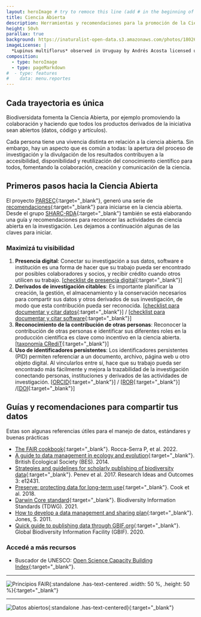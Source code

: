 ```yaml
---
layout: heroImage # try to remoce this line (add # in the beginning of the line to make it a comment) - then the layout will change, but the content remain the same
title: Ciencia Abierta
description: Herramientas y recomendaciones para la promoción de la Ciencia Abierta
height: 50vh
parallax: true
background: https://inaturalist-open-data.s3.amazonaws.com/photos/180266868/original.jpg
imageLicense: |
  *Lupinus multiflorus* observed in Uruguay by Andrés Acosta licensed under [CC-BY-NC](http://creativecommons.org/licenses/by-nc/4.0/) via [iNaturalist](https://www.gbif.org/occurrence/3698255731)
composition:
  - type: heroImage
  - type: pageMarkdown
#  - type: features
#    data: menu.reportes
---
```


## Cada trayectoria es única

Biodiversidata fomenta la Ciencia Abierta, por ejemplo promoviendo la colaboración y haciendo que todos los productos derivados de la iniciativa sean abiertos (datos, código y artículos).

Cada persona tiene una vivencia distinta en relación a la ciencia abierta. Sin embargo, hay un aspecto que es común a todas: la apertura del proceso de investigación y la divulgación de los resultados contribuyen a la accesibilidad, disponibilidad y reutilización del conocimiento científico para todos, fomentando la colaboración, creación y comunicación de la ciencia.

## Primeros pasos hacia la Ciencia Abierta

El proyecto [PARSEC](https://parsecproject.org){:target="_blank"}, generó una serie de [recomendaciones](https://data.agu.org/2022/12/07/parsec-fm.html){:target="_blank"} para iniciarse en la ciencia abierta. Desde el grupo [SHARC-RDA](https://www.rd-alliance.org/groups/sharing-rewards-and-credit-sharc-ig){:target="_blank"} también se está elaborando una guía y recomendaciones para reconocer las actividades de ciencia abierta en la investigación. Les dejamos a continuación algunas de las claves para iniciar.

### Maximizá tu visibilidad

1. **Presencia digital**: Conectar su investigación a sus datos, software e institución es una forma de hacer que su trabajo pueda ser encontrado por posibles colaboradores y socios, y recibir crédito cuando otros utilicen su trabajo. [[checklist de presencia digital](https://data.agu.org/resources/digital-presence){:target="_blank"}]
2. **Derivados de investigación citables**: Es importante planificar la creación, la gestión, el almacenamiento y la conservación necesarios para compartir sus datos y otros derivados de sus investigación, de modo que esta contribución pueda ser reconocida. [[checklist para documentar y citar datos](https://doi.org/10.5281/zenodo.7062403){:target="_blank"}] / [[checklist para documentar y citar software](https://doi.org/10.5281/zenodo.7062414){:target="_blank"}]
3. **Reconocimiento de la contribución de otras personas**: Reconocer la contribución de otras personas e identificar sus diferentes roles en la producción científica es clave como incentivo en la ciencia abierta. [[taxonomía CRediT](https://credit.niso.org/){:target="_blank"}]
4. **Uso de identificadores persistentes**: Los identificadores persistentes (PID) permiten referenciar a un documento, archivo, página web u otro objeto digital. Al vincularlos entre sí, hace que su trabajo pueda ser encontrado más fácilmente y mejora la trazabilidad de la investigación conectando personas, instituciones y derivados de las actividades de investigación. [[ORCID](https://orcid.org){:target="_blank"}] / [[ROR](https://ror.org){:target="_blank"}] /[[DOI](https://www.doi.org){:target="_blank"}]

## Guías y recomendaciones para compartir tus datos

Estas son algunas referencias útiles para el manejo de datos, estándares y buenas prácticas

  - [The FAIR cookbook](https://faircookbook.elixir-europe.org/content/home.html){:target="_blank"}. Rocca-Serra P, et al. 2022.
  - [A guide to data management in ecology and evolution](https://www.britishecologicalsociety.org/wp-content/uploads/2017/06/BES-Data-Guide-2017_web.pdf){:target="_blank"}. British Ecological Society (BES). 2014.
  - [Strategies and guidelines for scholarly publishing of biodiversity data](https://doi.org/10.3897/rio.3.e12431){:target="_blank"}. Penev et al. 2017. Research Ideas and Outcomes 3: e12431.
  - [Preserve: protecting data for long-term use](https://doi.org/10.1007/978-3-319-59928-1_6){:target="_blank"}. Cook et al. 2018.
  - [Darwin Core standard](https://www.tdwg.org/standards/dwc/){:target="_blank"}. Biodiversity Information Standards (TDWG). 2021.
  - [How to develop a data management and sharing plan](https://www.dcc.ac.uk/guidance/how-guides/develop-data-plan){:target="_blank"}. Jones, S. 2011.
  - [Quick guide to publishing data through GBIF.org](https://www.gbif.org/publishing-data){:target="_blank"}. Global Biodiversity Information Facility (GBIF). 2020.


### Accedé a más recursos

  - Buscador de UNESCO: [Open Science Capacity Building Index](https://www.unesco.org/en/open-science/capacity-building-index){:target="_blank"}.

***

![Principios FAIR](https://live.staticflickr.com/65535/48079792568_ffaf68b1b8_o.png){:standalone .has-text-centered .width: 50 %, .height: 50 %}{:target="_blank"}

***

![Datos abiertos](https://live.staticflickr.com/65535/48079763261_0edeb31aa8_o.png){:standalone .has-text-centered}{:target="_blank"}
